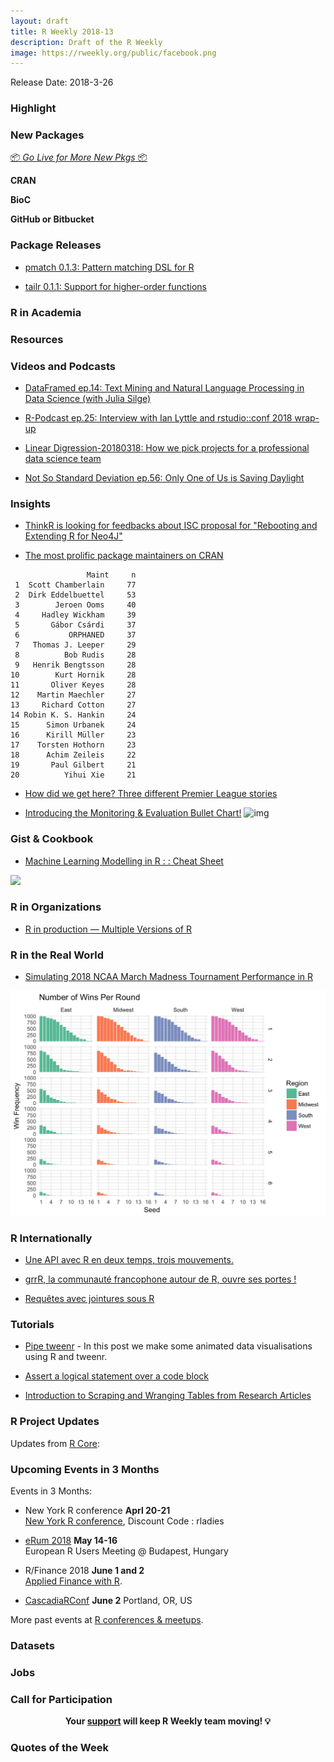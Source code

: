 ```yaml
---
layout: draft
title: R Weekly 2018-13
description: Draft of the R Weekly
image: https://rweekly.org/public/facebook.png
---
```


Release Date: 2018-3-26

###  Highlight



###  New Packages

<p class="added-hostname"><a href="https://rweekly.org/live" target="_blank" class="externalLink">📦 <i>Go Live for More New Pkgs</i> 📦</a></p>

**CRAN**


**BioC**


**GitHub or Bitbucket**



### Package Releases

+ [pmatch 0.1.3: Pattern matching DSL for R](https://mailund.github.io/r-programmer-blog/2018/03/22/pmatch-0-1-3/)

+ [tailr 0.1.1: Support for higher-order functions](https://mailund.github.io/r-programmer-blog/2018/03/17/tailr-v0.1.1/)

###  R in Academia




###  Resources



###  Videos and Podcasts

+ [DataFramed ep.14: Text Mining and Natural Language Processing in Data Science (with Julia Silge)](https://www.datacamp.com/community/podcast/text-mining-nlproc)

+ [R-Podcast ep.25: Interview with Ian Lyttle and rstudio::conf 2018 wrap-up](https://r-podcast.org/episode/025-rstudioconf-ian-lyttle/)

+ [Linear Digression-20180318: How we pick projects for a professional data science team](http://lineardigressions.com/)

+ [Not So Standard Deviation ep.56: Only One of Us is Saving Daylight](http://nssdeviations.com/56-only-one-of-us-is-saving-daylight)

### Insights

+ [ThinkR is looking for feedbacks about ISC proposal for "Rebooting and Extending R for Neo4J"](https://github.com/ThinkR-open/isc-proposal)

+ [The most prolific package maintainers on CRAN](http://blog.revolutionanalytics.com/2018/03/the-most-prolific-package-maintainers-on-cran.html)

```
                 Maint     n
 1  Scott Chamberlain     77
 2  Dirk Eddelbuettel     53
 3        Jeroen Ooms     40
 4     Hadley Wickham     39
 5       Gábor Csárdi     37
 6           ORPHANED     37
 7   Thomas J. Leeper     29
 8          Bob Rudis     28
 9   Henrik Bengtsson     28
10        Kurt Hornik     28
11       Oliver Keyes     28
12    Martin Maechler     27
13     Richard Cotton     27
14 Robin K. S. Hankin     24
15      Simon Urbanek     24
16      Kirill Müller     23
17    Torsten Hothorn     23
18      Achim Zeileis     22
19       Paul Gilbert     21
20          Yihui Xie     21
```

+ [How did we get here? Three different Premier League stories](https://austinwehrwein.com/post/epltimeline/)

+ [Introducing the Monitoring & Evaluation Bullet Chart!](http://www.acdivoca.org/2018/03/introducing-the-monitoring-and-evaluation-bullet-chart/)
![img](https://i.imgur.com/8FrfaRW.png)

### Gist & Cookbook

+ [Machine Learning Modelling in R : : Cheat Sheet](http://www.thertrader.com/2018/03/22/machine-learning-modelling-in-r-cheat-sheet/)

![](http://www.thertrader.com/wp-content/uploads/2018/03/Picture3-300x223.jpg)

###  R in Organizations

+ [R in production — Multiple Versions of R](https://rviews.rstudio.com/2018/03/21/multiple-versions-of-r/)


### R in the Real World

+ [Simulating 2018 NCAA March Madness Tournament Performance in R](https://mattkmiecik.com/post-Simulating-2018-NCAA-March-Madness-Tournament-Performance-in-R.html)

![](https://github.com/mkmiecik14/mkmiecik14.github.io/blob/master/post-Simulating-2018-NCAA-March-Madness-Tournament-Performance-in-R_files/figure-html/unnamed-chunk-8-1.png?raw=true)


### R Internationally

+ [Une API avec R en deux temps, trois mouvements.](https://thinkr.fr/api-r-deux-temps-trois-mouvements/)

+ [grrR, la communauté francophone autour de R, ouvre ses portes !](http://frama.link/r-grrr)

+ [Requêtes avec jointures sous R](https://tutoriels-data-mining.blogspot.fr/2018/03/requetes-avec-jointures-sous-r.html)


###  Tutorials

+ [Pipe tweenr](http://lenkiefer.com/2018/03/18/pipe-tweenr/) - In this post we make some animated data visualisations using R and tweenr.

+ [Assert a logical statement over a code block](https://coolbutuseless.bitbucket.io/2018/03/22/assert-condition-over-a-code-block/)

+ [Introduction to Scraping and Wranging Tables from Research Articles](http://research.libd.org/rstatsclub/2018/03/19/introduction-to-scraping-and-wranging-tables-from-research-articles/#.WrS3N8jjLOQ)

<!--<div class="post-more-begin"></div><div class="post-more-end"></div>-->

###  R Project Updates

Updates from [R Core](http://developer.r-project.org/blosxom.cgi/R-devel/NEWS):



###  Upcoming Events in 3 Months

Events in 3 Months:

+ New York R conference **Aprl 20-21** <br />
[New York R conference](https://www.rstats.nyc/), Discount Code : rladies

+ [eRum 2018](http://2018.erum.io) **May 14-16** <br />
European R Users Meeting @ Budapest, Hungary

+ R/Finance 2018 **June 1 and 2** <br />
[Applied Finance with R](http://www.rinfinance.com).

+ [CascadiaRConf](https://cascadiarconf.com/) **June 2**
Portland, OR, US

<!--
+ [7eme Rencontres R](https://r2018-rennes.sciencesconf.org/)  **July 5 & 6** <br />
Rennes - Agrocampus

+ [useR! 2018](https://user2018.r-project.org/) **July 10** <br />
The annual useR! conference is the main meeting of the international R user and developer community.

+ [LatinR 2018](http://latin-r.com/) **Sept 4-5** <br />
Buenos Aires, Argentina. -->

More past events at [R conferences & meetups](https://conf.rweekly.org).

### Datasets




### Jobs




###  Call for Participation



<p class="hide-support added-hostname support-rweekly" style="text-align: center;font-weight: bold;">Your <a class="non-visited externalLink" href="https://www.patreon.com/rweekly" onclick="pas(this)">support</a> will keep R Weekly team moving! 💡</p>

###  Quotes of the Week

